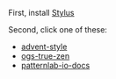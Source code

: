 First, install [Stylus](https://add0n.com/stylus.html)

Second, click one of these:

* [advent-style](https://raw.githubusercontent.com/agriffis/userstyles/master/advent-style.user.css)
* [ogs-true-zen](https://raw.githubusercontent.com/agriffis/userstyles/master/ogs-true-zen.user.css)
* [patternlab-io-docs](https://raw.githubusercontent.com/agriffis/userstyles/master/patternlab-io-docs.user.css)

